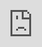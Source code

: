 ```yaml
---
title: "5.07 Export Laser Cut Toolpaths to DXF"
date: 2020-01-26T23:11:13Z
draft: false
---
```


## 6. Save your Tool Paths as a DXF via Post Process

<div class="flex-container-jimmy">

<div class="half-box">

Select the tool path from your setup and then click on post process. Use the DXF post process that you installed earlier to export a DXF file. Make sure to add the .dxf file extension.

</div>

<div class="half-box">

![Laser Cut Stand Post Process](2021-Laser-Cut-Stand-Post-Process.png)

<span class="caption-jimmy">Example of each part of the stand as a separate component at the top level assembly in Fusion 360.</span>

</div>

</div>

<div class="video-card">

## Export DXF Toolpath with Kerf Compensation

<div class="iframe-16-9-container"><iframe class="youTubeIframe" style="position: absolute; top: 0; bottom: 0; left: 0; width: 100%; height: 100%; border: 0; z-index: 1;" src="https://www.youtube.com/embed/6JFHMV7A9TU?rel=0" width="560" height="315" frameborder="0" allowfullscreen="allowfullscreen"></iframe></div>

</div>
